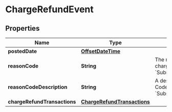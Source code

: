 # ChargeRefundEvent

## Properties
Name | Type | Description | Notes
------------ | ------------- | ------------- | -------------
**postedDate** | [**OffsetDateTime**](OffsetDateTime.md) |  |  [optional]
**reasonCode** | **String** | The reason given for a charge refund.  Example: &#x60;SubscriptionFeeCorrection&#x60; |  [optional]
**reasonCodeDescription** | **String** | A description of the Reason Code.   Example: &#x60;SubscriptionFeeCorrection&#x60; |  [optional]
**chargeRefundTransactions** | [**ChargeRefundTransactions**](ChargeRefundTransactions.md) |  |  [optional]
